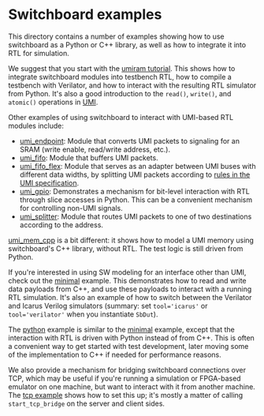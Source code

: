 # Switchboard examples

This directory contains a number of examples showing how to use switchboard as a Python or C++ library, as well as how to integrate it into RTL for simulation.

We suggest that you start with the [umiram tutorial](umiram).  This shows how to integrate switchboard modules into testbench RTL, how to compile a testbench with Verilator, and how to interact with the resulting RTL simulator from Python.  It's also a good introduction to the `read()`, `write()`, and `atomic()` operations in [UMI](https://github.com/zeroasiccorp/umi).

Other examples of using switchboard to interact with UMI-based RTL modules include:
* [umi_endpoint](umi_endpoint): Module that converts UMI packets to signaling for an SRAM (write enable, read/write address, etc.).
* [umi_fifo](umi_fifo): Module that buffers UMI packets.
* [umi_fifo_flex](umi_fifo_flex): Module that serves as an adapter between UMI buses with different data widths, by splitting UMI packets according to [rules in the UMI specification](https://github.com/zeroasiccorp/umi#411-splitting-rules).
* [umi_gpio](umi_gpio): Demonstrates a mechanism for bit-level interaction with RTL through slice accesses in Python.  This can be a convenient mechanism for controlling non-UMI signals.
* [umi_splitter](umi_splitter): Module that routes UMI packets to one of two destinations according to the address.

[umi_mem_cpp](umi_mem_cpp) is a bit different: it shows how to model a UMI memory using switchboard's C++ library, without RTL.  The test logic is still driven from Python.

If you're interested in using SW modeling for an interface other than UMI, check out the [minimal](minimal) example.  This demonstrates how to read and write data payloads from C++, and use these payloads to interact with a running RTL simulation.  It's also an example of how to switch between the Verilator and Icarus Verilog simulators (summary: set `tool='icarus'` or `tool='verilator'` when you instantiate `SbDut`).

The [python](python) example is similar to the [minimal](minimal) example, except that the interaction with RTL is driven with Python instead of from C++.  This is often a convenient way to get started with test development, later moving some of the implementation to C++ if needed for performance reasons.

We also provide a mechanism for bridging switchboard connections over TCP, which may be useful if you're running a simulation or FPGA-based emulator on one machine, but want to interact with it from another machine.  The [tcp example](tcp) shows how to set this up; it's mostly a matter of calling `start_tcp_bridge` on the server and client sides.
